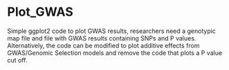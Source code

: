 # Plot_GWAS
Simple ggplot2 code to plot GWAS results, researchers need a genotypic map file and file with GWAS results containing SNPs and P values. Alternatively, the code can be modified 
to plot additive effects from GWAS/Genomic Selection models and remove the code that plots a P value cut off.
